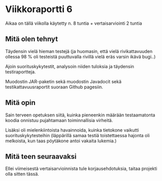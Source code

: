 # Viikkoraportti 6

Aikaa on tällä viikolla käytetty n. 8 tuntia + vertaisarviointi 2 tuntia

## Mitä olen tehnyt

Täydensin vielä hieman testejä (ja huomasin, että vielä rivikattavuuden ollessa 98 % oli testeistä puuttuvalla rivillä vielä eräs varsin ikävä bugi..)

Ajoin suorituskykytestit, analysoin niiden tuloksia ja täydensin testiraportteja.

Muodostin JAR-paketin sekä muodostin Javadocit sekä testikattavuusraportit suoraan Github pagesiin.

## Mitä opin

Sain terveen opetuksen siitä, kuinka pieneenkin määrään testaamatonta koodia onnistuu pujahtamaan toiminnallisia virheitä.

Lisäksi oli mielenkiintoista havainnoida, kuinka tietokone vaikutti suorituskykytesteihin (läppärillä samaa testiä toistettaessa hajonta oli melkoista, kun taas pöytäkone antoi vakaita lukemia.)

## Mitä teen seuraavaksi

Ellei viimeisestä vertaisarvioinnista tule korjausehdotuksia, taitaa projekti olla sitten tässä.
